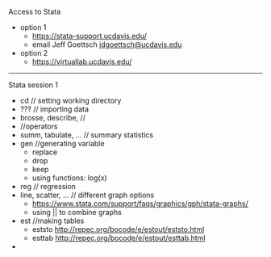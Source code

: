 Access to Stata
- option 1
	- https://stata-support.ucdavis.edu/
	- email Jeff Goettsch jdgoettsch@ucdavis.edu
- option 2
	- https://virtuallab.ucdavis.edu/
---
Stata session 1
- cd // setting working directory
- ??? // importing data
- brosse, describe, //
- //operators
- summ, tabulate, … // summary statistics
- gen //generating variable 
	- replace
	- drop
	- keep
	- using functions: log(x)
- reg // regression
- line, scatter, … // different graph options
	- https://www.stata.com/support/faqs/graphics/gph/stata-graphs/
	- using || to combine graphs
- est //making tables
	- eststo http://repec.org/bocode/e/estout/eststo.html
	- esttab http://repec.org/bocode/e/estout/esttab.html
- 